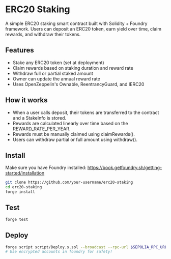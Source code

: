 # ERC20 Staking
A simple ERC20 staking smart contract built with Solidity + Foundry framework.
Users can deposit an ERC20 token, earn yield over time, claim rewards, and withdraw their tokens.

## Features
- Stake any ERC20 token (set at deployment)
- Claim rewards based on staking duration and reward rate
- Withdraw full or partial staked amount
- Owner can update the annual reward rate
- Uses OpenZeppelin's Ownable, ReentrancyGuard, and IERC20

## How it works
- When a user calls deposit, their tokens are transferred to the contract and a StakeInfo is stored.
- Rewards are calculated linearly over time based on the REWARD_RATE_PER_YEAR.
- Rewards must be manually claimed using claimRewards().
- Users can withdraw partial or full amount using withdraw().

## Install
Make sure you have Foundry installed: https://book.getfoundry.sh/getting-started/installation
```bash
git clone https://github.com/your-username/erc20-staking
cd erc20-staking
forge install
```

## Test
```bash
forge test
```

## Deploy 
```bash
forge script script/Deploy.s.sol --broadcast --rpc-url $SEPOLIA_RPC_URL --account your_account
# Use encrypted accounts in foundry for safety!
```

